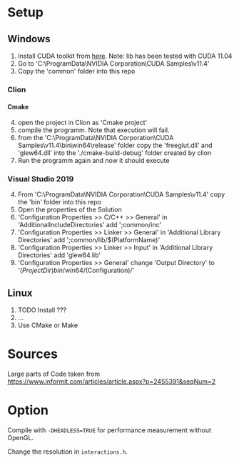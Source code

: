 # Setup
## Windows
1. Install CUDA toolkit from [here](https://developer.nvidia.com/cuda-downloads?target_os=Windows&target_arch=x86_64). Note: lib has been tested with CUDA 11.04
2. Go to 'C:\ProgramData\NVIDIA Corporation\CUDA Samples\v11.4'
3. Copy the 'common' folder into this repo
### Clion
#### Cmake
4. open the project in Clion as 'Cmake project'
5. compile the programm. Note that execution will fail.
6. from the 'C:\ProgramData\NVIDIA Corporation\CUDA Samples\v11.4\bin\win64\release\' folder copy the 'freeglut.dll' and 'glew64.dll' into the './cmake-build-debug' folder created by clion
7. Run the programm again and now it should execute
### Visual Studio 2019
4. From 'C:\ProgramData\NVIDIA Corporation\CUDA Samples\v11.4' copy the 'bin' folder into this repo
4. Open the properties of the Solution
5. 'Configuration Properties >> C/C++ >> General' in 'AdditionalIncludeDirectories' add ';common/inc' 
6. 'Configuration Properties >> Linker >> General' in 'Additional Library Directories' add ';common/lib/$(PlatformName)' 
6. 'Configuration Properties >> Linker >> Input' in 'Additional Library Directories' add 'glew64.lib' 
8. 'Configuration Properties >> General' change 'Output Directory' to '$(ProjectDir)bin/win64/$(Configuration)/' 
## Linux
1. TODO Install ???
2. ...
3. Use CMake or Make
# Sources
Large parts of Code taken from https://www.informit.com/articles/article.aspx?p=2455391&seqNum=2

# Option
Compile with `-DHEADLESS=TRUE` for performance measurement without OpenGL.

Change the resolution in `interactions.h`.